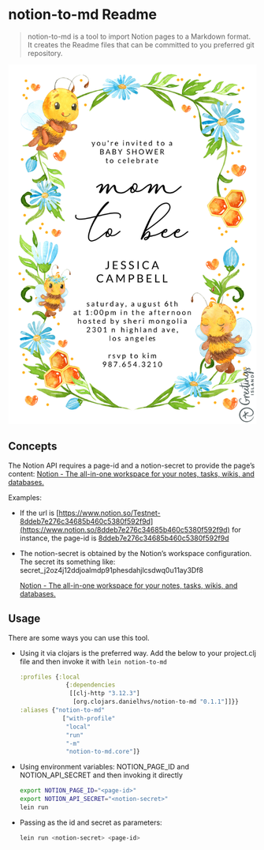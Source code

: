 
# notion-to-md Readme

> notion-to-md is a tool to import Notion pages to a Markdown format. It creates the Readme files that can be committed to you preferred git repository.

![c946dcfe-d08b-4e2b-9968-3159c9eac7e5.png](docs/readme/c946dcfe-d08b-4e2b-9968-3159c9eac7e5.png)

## Concepts

The Notion API requires a page-id and a notion-secret to provide the page’s content: [Notion - The all-in-one workspace for your notes, tasks, wikis, and databases.](https://www.notion.so/)

Examples:

- If the url is [https://www.notion.so/Testnet-8ddeb7e276c34685b460c5380f592f9d](https://www.notion.so/8ddeb7e276c34685b460c5380f592f9d) for instance, the page-id is [8ddeb7e276c34685b460c5380f592f9d](https://www.notion.so/8ddeb7e276c34685b460c5380f592f9d)

- The notion-secret is obtained by the Notion’s workspace configuration. The secret its something like: secret_j2oz4j12ddjoalmdp91phesdahjlcsdwq0u11ay3Df8

	[Notion - The all-in-one workspace for your notes, tasks, wikis, and databases.](https://www.notion.so/my-integrations)



## **Usage**

There are some ways you can use this tool.

- Using it via clojars is the preferred way. Add the below to your project.clj file and then invoke it with `lein notion-to-md`

	```clojure
    :profiles {:local
                 {:dependencies
                  [[clj-http "3.12.3"]
                   [org.clojars.danielhvs/notion-to-md "0.1.1"]]}}
    :aliases {"notion-to-md"     
                ["with-profile" 
                 "local" 
                 "run" 
                 "-m" 
                 "notion-to-md.core"]}

	```


- Using environment variables: NOTION_PAGE_ID and NOTION_API_SECRET and then invoking it directly

	```bash
    export NOTION_PAGE_ID="<page-id>"
    export NOTION_API_SECRET="<notion-secret>"
    lein run

	```


- Passing as the id and secret as parameters:

	```bash
    lein run <notion-secret> <page-id>

	```


